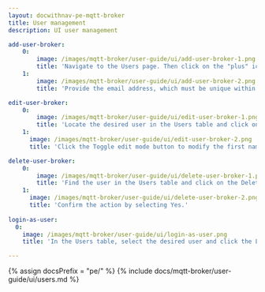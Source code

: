 ```yaml
---
layout: docwithnav-pe-mqtt-broker
title: User management
description: UI user management

add-user-broker:
    0:
        image: /images/mqtt-broker/user-guide/ui/add-user-broker-1.png
        title: 'Navigate to the Users page. Then click on the "plus" icon in the top right corner;'
    1:
        image: /images/mqtt-broker/user-guide/ui/add-user-broker-2.png
        title: 'Provide the email address, which must be unique within the system. The fields for first name, last name, and description are optional. Click "Add" to create the user.'

edit-user-broker:
    0:
        image: /images/mqtt-broker/user-guide/ui/edit-user-broker-1.png
        title: 'Locate the desired user in the Users table and click on the corresponding row.'
    1:
      image: /images/mqtt-broker/user-guide/ui/edit-user-broker-2.png
      title: 'Click the Toggle edit mode button to modify the first name, last name, or description.'

delete-user-broker:
    0:
        image: /images/mqtt-broker/user-guide/ui/delete-user-broker-1.png
        title: 'Find the user in the Users table and click on the Delete button.'
    1:
      image: /images/mqtt-broker/user-guide/ui/delete-user-broker-2.png
      title: 'Confirm the action by selecting Yes.'
      
login-as-user:
  0:
    image: /images/mqtt-broker/user-guide/ui/login-as-user.png
    title: 'In the Users table, select the desired user and click the Login button to proceed.'

---
```


{% assign docsPrefix = "pe/" %}
{% include docs/mqtt-broker/user-guide/ui/users.md %}
